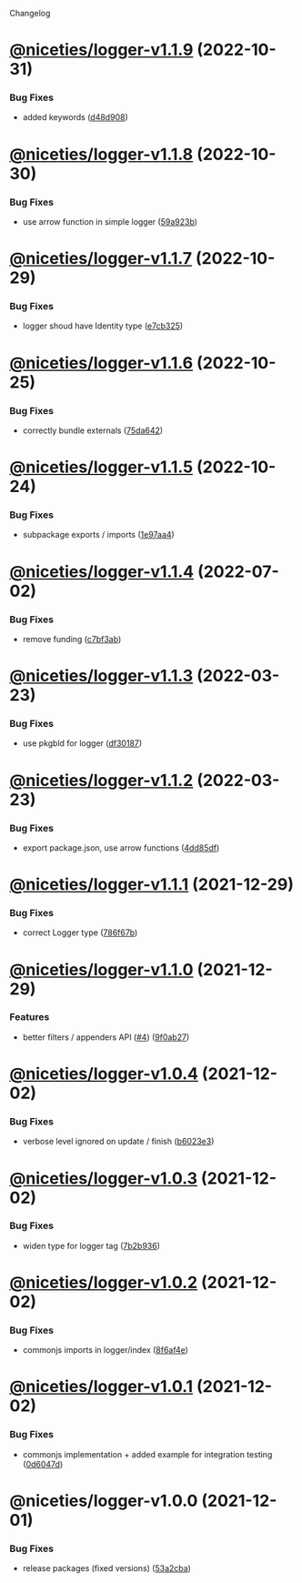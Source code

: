Changelog

# [@niceties/logger-v1.1.9](https://github.com/kshutkin/niceties/compare/@niceties/logger-v1.1.8...@niceties/logger-v1.1.9) (2022-10-31)


### Bug Fixes

* added keywords ([d48d908](https://github.com/kshutkin/niceties/commit/d48d90831c30d249ec3abf39e56160d182e5ad7c))

# [@niceties/logger-v1.1.8](https://github.com/kshutkin/niceties/compare/@niceties/logger-v1.1.7...@niceties/logger-v1.1.8) (2022-10-30)


### Bug Fixes

* use arrow function in simple logger ([59a923b](https://github.com/kshutkin/niceties/commit/59a923b2b0bf591cc477b8cc9bb5904f50c5b8ce))

# [@niceties/logger-v1.1.7](https://github.com/kshutkin/niceties/compare/@niceties/logger-v1.1.6...@niceties/logger-v1.1.7) (2022-10-29)


### Bug Fixes

* logger shoud have Identity type ([e7cb325](https://github.com/kshutkin/niceties/commit/e7cb32583dee0716512b4adb05ba12b1b39c05c6))

# [@niceties/logger-v1.1.6](https://github.com/kshutkin/niceties/compare/@niceties/logger-v1.1.5...@niceties/logger-v1.1.6) (2022-10-25)


### Bug Fixes

* correctly bundle externals ([75da642](https://github.com/kshutkin/niceties/commit/75da642c0c4d8dec6f126bdd78857b55812d9681))

# [@niceties/logger-v1.1.5](https://github.com/kshutkin/niceties/compare/@niceties/logger-v1.1.4...@niceties/logger-v1.1.5) (2022-10-24)


### Bug Fixes

* subpackage exports / imports ([1e97aa4](https://github.com/kshutkin/niceties/commit/1e97aa46671b87c896c718f06ea681647acb1f40))

# [@niceties/logger-v1.1.4](https://github.com/kshutkin/niceties/compare/@niceties/logger-v1.1.3...@niceties/logger-v1.1.4) (2022-07-02)


### Bug Fixes

* remove funding ([c7bf3ab](https://github.com/kshutkin/niceties/commit/c7bf3ab58c7dd6d296027f8a7f07ca65a928decf))

# [@niceties/logger-v1.1.3](https://github.com/kshutkin/niceties/compare/@niceties/logger-v1.1.2...@niceties/logger-v1.1.3) (2022-03-23)


### Bug Fixes

* use pkgbld for logger ([df30187](https://github.com/kshutkin/niceties/commit/df301877d5842e62772a234557030cfb4a416e13))

# [@niceties/logger-v1.1.2](https://github.com/kshutkin/niceties/compare/@niceties/logger-v1.1.1...@niceties/logger-v1.1.2) (2022-03-23)


### Bug Fixes

* export package.json, use arrow functions ([4dd85df](https://github.com/kshutkin/niceties/commit/4dd85df6211c7477dd54b0a3551a6c81d82a7eca))

# [@niceties/logger-v1.1.1](https://github.com/kshutkin/niceties/compare/@niceties/logger-v1.1.0...@niceties/logger-v1.1.1) (2021-12-29)


### Bug Fixes

* correct Logger type ([786f67b](https://github.com/kshutkin/niceties/commit/786f67b18ea6423b07b024f98b2290eeb3a3564b))

# [@niceties/logger-v1.1.0](https://github.com/kshutkin/niceties/compare/@niceties/logger-v1.0.4...@niceties/logger-v1.1.0) (2021-12-29)


### Features

* better filters / appenders API ([#4](https://github.com/kshutkin/niceties/issues/4)) ([9f0ab27](https://github.com/kshutkin/niceties/commit/9f0ab2747056ff78aec52c0f6355eb386d130223))

# [@niceties/logger-v1.0.4](https://github.com/kshutkin/niceties/compare/@niceties/logger-v1.0.3...@niceties/logger-v1.0.4) (2021-12-02)


### Bug Fixes

* verbose level ignored on update / finish ([b6023e3](https://github.com/kshutkin/niceties/commit/b6023e39ad2290f27343baba4c5a979aff5e705a))

# [@niceties/logger-v1.0.3](https://github.com/kshutkin/niceties/compare/@niceties/logger-v1.0.2...@niceties/logger-v1.0.3) (2021-12-02)


### Bug Fixes

* widen type for logger tag ([7b2b936](https://github.com/kshutkin/niceties/commit/7b2b936b3ed84f3a485023db5f9c3cf559fdf50b))

# [@niceties/logger-v1.0.2](https://github.com/kshutkin/niceties/compare/@niceties/logger-v1.0.1...@niceties/logger-v1.0.2) (2021-12-02)


### Bug Fixes

* commonjs imports in logger/index ([8f6af4e](https://github.com/kshutkin/niceties/commit/8f6af4e9e8351bf90a1c5cdcb076e72ad0d186c5))

# [@niceties/logger-v1.0.1](https://github.com/kshutkin/niceties/compare/@niceties/logger-v1.0.0...@niceties/logger-v1.0.1) (2021-12-02)


### Bug Fixes

* commonjs implementation + added example for integration testing ([0d6047d](https://github.com/kshutkin/niceties/commit/0d6047d3fa5bba75469a69124533df4a5d287048))

# @niceties/logger-v1.0.0 (2021-12-01)


### Bug Fixes

* release packages (fixed versions) ([53a2cba](https://github.com/kshutkin/niceties/commit/53a2cbaedda6fad5f6f3e3484c2f7020b82b81b6))

